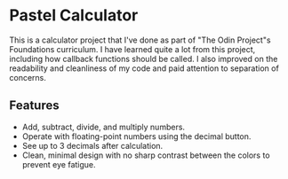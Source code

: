 # Pastel Calculator

This is a calculator project that I've done as part of "The Odin Project"s Foundations curriculum. I have learned quite a lot from this project, including how callback functions should be called. I also improved on the readability and cleanliness of my code and paid attention to separation of concerns.

## Features

- Add, subtract, divide, and multiply numbers.
- Operate with floating-point numbers using the decimal button.
- See up to 3 decimals after calculation.
- Clean, minimal design with no sharp contrast between the colors to prevent eye fatigue.
